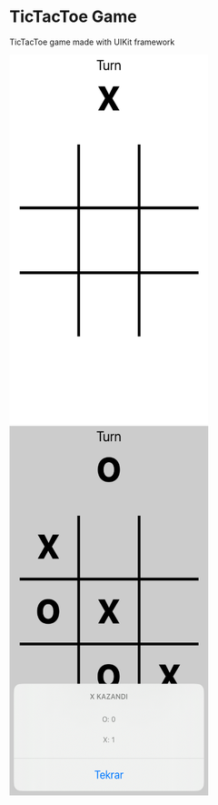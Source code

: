 # TicTacToe Game

TicTacToe game made with UIKit framework

<img src="https://github.com/omerfarukercivan/TicTacToe/blob/main/xoxSS1.png" width="350" height="650">
<img src="https://github.com/omerfarukercivan/TicTacToe/blob/main/xoxSS2.png" width="350" height="650">
